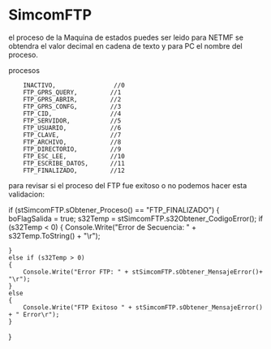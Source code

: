 # SimcomFTP

el proceso de la Maquina de estados puedes ser leido para NETMF se obtendra el valor decimal en cadena de texto 
y para PC el nombre del proceso.

procesos

        INACTIVO,                //0
        FTP_GPRS_QUERY,         //1     
        FTP_GPRS_ABRIR,         //2     
        FTP_GPRS_CONFG,         //3
        FTP_CID,                //4
        FTP_SERVIDOR,           //5
        FTP_USUARIO,            //6
        FTP_CLAVE,              //7
        FTP_ARCHIVO,            //8
        FTP_DIRECTORIO,         //9
        FTP_ESC_LEE,            //10
        FTP_ESCRIBE_DATOS,      //11
        FTP_FINALIZADO,         //12

para revisar si el proceso del FTP fue exitoso o no podemos hacer esta validacion:

if (stSimcomFTP.sObtener_Proceso() == "FTP_FINALIZADO")
{
    boFlagSalida = true;
    s32Temp = stSimcomFTP.s32Obtener_CodigoError();
    if (s32Temp < 0)
    {
        Console.Write("Error de Secuencia: " + s32Temp.ToString() + "\r");

    }
    else if (s32Temp > 0)
    {
        Console.Write("Error FTP: " + stSimcomFTP.sObtener_MensajeError()+ "\r");
    }
    else
    {
        Console.Write("FTP Exitoso " + stSimcomFTP.sObtener_MensajeError() + " Error\r");
    }
}
